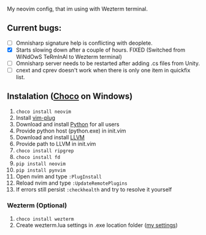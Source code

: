 My neovim config, that im using with Wezterm terminal.
## Current bugs:
- [ ] Omnisharp signature help is conflicting with deoplete.
- [x] Starts slowing down after a couple of hours. FIXED (Switched from WiNdOwS TeRmInAl to Wezterm terminal)
- [ ] Omnisharp server needs to be restarted after adding .cs files from Unity.
- [ ] cnext and cprev doesn't work when there is only one item in quickfix list.

## Instalation ([Choco](https://chocolatey.org/) on Windows)
1. `choco install neovim`
1. Install [vim-plug](https://github.com/junegunn/vim-plug)
1. Download and install [Python](https://www.python.org) for all users
1. Provide python host (python.exe) in init.vim
1. Download and install [LLVM](https://github.com/llvm/llvm-project)
2. Provide path to LLVM in init.vim
3. `choco install ripgrep`
4. `choco install fd`
6. `pip install neovim`
7. `pip install pynvim`
1. Open nvim and type `:PlugInstall`
2. Reload nvim and type `:UpdateRemotePlugins`
3. If errors still persist `:checkhealth` and try to resolve it yourself
### Wezterm (Optional)
1. `choco install wezterm`
1. Create wezterm.lua settings in .exe location folder ([my settings](https://gist.github.com/sqdrck/d9d6b21e9e039d26b0fb0f4b56f0b5a5))
